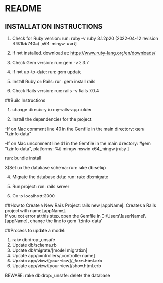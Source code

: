 # README

## INSTALLATION INSTRUCTIONS

1) Check for Ruby version:
run: ruby -v
ruby 3.1.2p20 (2022-04-12 revision 4491bb740a) [x64-mingw-ucrt]

2) If not installed, download at: https://www.ruby-lang.org/en/downloads/

3) Check Gem version:
run: gem -v
3.3.7

4) If not up-to-date:
run: gem update

5) Install Ruby on Rails:
run: gem install rails

6) Check Rails version:
run: rails -v
Rails 7.0.4

##Build Instructions

1) change directory to my-rails-app folder 

2) Install the dependencies for the project: 
  
  -If on Mac comment line 40 in the Gemfile in the main directory: gem "tzinfo-data"
  
  -If on Mac uncomment line 41 in the Gemfile in the main directory: #gem "tzinfo-data", platforms: %i[ mingw mswin x64_mingw jruby ]
  
run: bundle install

3)Set up the database schema:
run: rake db:setup 

4) Migrate the database data:
run: rake db:migrate

5) Run project:
run: rails server

6) Go to localhost:3000


##How to Create a New Rails Project:
rails new [appName]: Creates a Rails project with name [appName]. </br>
If you got error at this step, open the Gemfile in C:\Users\\[userName]\\[appName], change the line to gem 'tzinfo-data'

##Process to update a model:
1) rake db:drop:_unsafe
2) Update db/schema.rb
3) Update db/migrate/[model migration]
4) Update app/controllers/[controller name]
5) Update app/view/[your view]/_form.html.erb
6) Update app/view/[your view]/show.html.erb

BEWARE: rake db:drop:_unsafe: delete the database
